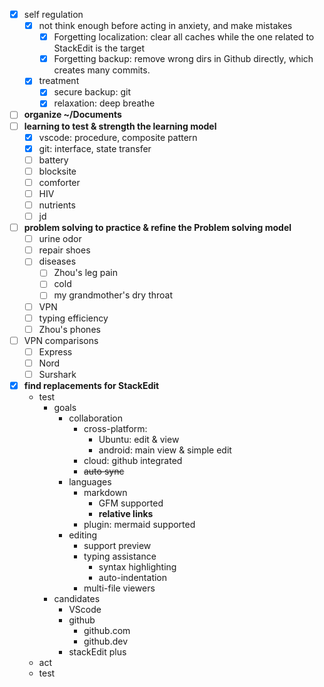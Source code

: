 - [x] self regulation
	- [x] not think enough before acting in anxiety, and make mistakes
		- [x] Forgetting localization: clear all caches while the one related to StackEdit is the target
		- [x] Forgetting backup: remove wrong dirs in Github directly, which creates many commits.
	- [x] treatment
		- [x] secure backup: git
		- [x] relaxation: deep breathe
- [ ] **organize ~/Documents**
- [ ] **learning to test & strength the learning model**
	- [x] vscode: procedure, composite pattern
	- [x] git: interface, state transfer
	- [ ] battery
	- [ ] blocksite
	- [ ] comforter
	- [ ] HIV 
	- [ ] nutrients
	- [ ] jd
- [ ] **problem solving to practice & refine the Problem solving model**
	- [ ] urine odor
	- [ ] repair shoes
	- [ ] diseases
		- [ ] Zhou's leg pain
		- [ ] cold
		- [ ] my grandmother's dry throat
	- [ ] VPN
	- [ ] typing efficiency
	- [ ] Zhou's phones
- [ ] VPN comparisons
	- [ ] Express
	- [ ] Nord
	- [ ] Surshark
- [x] **find replacements for StackEdit**
	- test
		- goals
			- collaboration
				- cross-platform: 
					- Ubuntu: edit & view
					- android: main view & simple edit
				- cloud: github integrated
				- ~~auto sync~~
			- languages
				- markdown
					- GFM supported
					- **relative links**
				- plugin: mermaid supported
			- editing
				- support preview
				- typing assistance
					- syntax highlighting
					- auto-indentation
				- multi-file viewers		
		- candidates
			- VScode
			- github
				- github.com
				- github.dev
			- stackEdit plus
	- act
	- test
		

